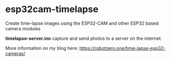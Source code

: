 # esp32cam-timelapse
Create time-lapse images using the ESP32-CAM and other ESP32 based camera modules


**timelapse-server.ino** capture and send photos to a server on the internet.

More information on my blog here: https://robotzero.one/time-lapse-esp32-cameras/
